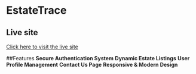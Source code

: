 # EstateTrace

## Live site

[Click here to visit the live site](https://real-state-residential.web.app/)

##Features
**Secure Authentication System**
**Dynamic Estate Listings**
**User Profile Management**
**Contact Us Page**
**Responsive & Modern Design**
